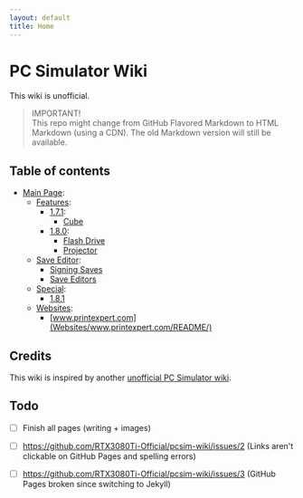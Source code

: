 ```yaml
---
layout: default
title: Home
---
```


# PC Simulator Wiki
This wiki is unofficial.

> IMPORTANT!\
> This repo might change from GitHub Flavored Markdown to HTML Markdown (using a CDN). The old Markdown version will still be available.

## Table of contents

<!--
```
╔
║
║
╠═══ Save Editor
║          ║
║          ╚ Signing saves
```
-->

- [Main Page](#):
  - [Features](Features/README/):
    - [1.7.1](Features/1.7.1/README/):
      - [Cube](Features/1.7.1/Cube/README/)
    - [1.8.0](Features/1.8.0/README/):
      - [Flash Drive](Features/1.8.0/Flash-Drive/README/)
      - [Projector](Features/1.8.0/Projector/README/)
  - [Save Editor](#):
    - [Signing Saves](Save-Editor/Signing-Saves/README/)
    - [Save Editors](Save-Editor/Save-Editors/README/)
  - [Special](Special/README/):
    - [1.8.1](Special/1.8.1/README/)
  - [Websites](#):
    - [www.printexpert.com](Websites/www.printexpert.com/README/)

## Credits
This wiki is inspired by another [unofficial PC Simulator wiki](https://pcsimulator.miraheze.org/wiki/Main_Page).

## Todo
- [ ] Finish all pages (writing + images)
- [ ] https://github.com/RTX3080Ti-Official/pcsim-wiki/issues/2 (Links aren't clickable on GitHub Pages and spelling errors)
- [ ] https://github.com/RTX3080Ti-Official/pcsim-wiki/issues/3 (GitHub Pages broken since switching to Jekyll)
 
